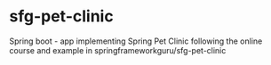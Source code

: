 # sfg-pet-clinic
Spring boot - app implementing Spring Pet Clinic 
following the online course and example in springframeworkguru/sfg-pet-clinic
